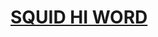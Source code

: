 <h1><a href="https://www.linkedin.com/feed/update/urn:li:activity:6630629028594356224">SQUID HI WORD</a></h1>

